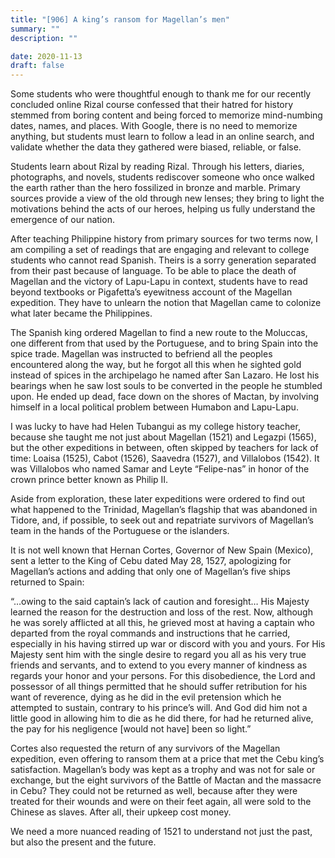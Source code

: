 ```yaml
---
title: "[906] A king’s ransom for Magellan’s men"
summary: ""
description: ""

date: 2020-11-13
draft: false
---
```


Some students who were thoughtful enough to thank me for our recently concluded online Rizal course confessed that their hatred for history stemmed from boring content and being forced to memorize mind-numbing dates, names, and places. With Google, there is no need to memorize anything, but students must learn to follow a lead in an online search, and validate whether the data they gathered were biased, reliable, or false.

Students learn about Rizal by reading Rizal. Through his letters, diaries, photographs, and novels, students rediscover someone who once walked the earth rather than the hero fossilized in bronze and marble. Primary sources provide a view of the old through new lenses; they bring to light the motivations behind the acts of our heroes, helping us fully understand the emergence of our nation.

After teaching Philippine history from primary sources for two terms now, I am compiling a set of readings that are engaging and relevant to college students who cannot read Spanish. Theirs is a sorry generation separated from their past because of language. To be able to place the death of Magellan and the victory of Lapu-Lapu in context, students have to read beyond textbooks or Pigafetta’s eyewitness account of the Magellan expedition. They have to unlearn the notion that Magellan came to colonize what later became the Philippines.

The Spanish king ordered Magellan to find a new route to the Moluccas, one different from that used by the Portuguese, and to bring Spain into the spice trade. Magellan was instructed to befriend all the peoples encountered along the way, but he forgot all this when he sighted gold instead of spices in the archipelago he named after San Lazaro. He lost his bearings when he saw lost souls to be converted in the people he stumbled upon. He ended up dead, face down on the shores of Mactan, by involving himself in a local political problem between Humabon and Lapu-Lapu.

I was lucky to have had Helen Tubangui as my college history teacher, because she taught me not just about Magellan (1521) and Legazpi (1565), but the other expeditions in between, often skipped by teachers for lack of time: Loaisa (1525), Cabot (1526), Saavedra (1527), and Villalobos (1542). It was Villalobos who named Samar and Leyte “Felipe-nas” in honor of the crown prince better known as Philip II.

Aside from exploration, these later expeditions were ordered to find out what happened to the Trinidad, Magellan’s flagship that was abandoned in Tidore, and, if possible, to seek out and repatriate survivors of Magellan’s team in the hands of the Portuguese or the islanders.

It is not well known that Hernan Cortes, Governor of New Spain (Mexico), sent a letter to the King of Cebu dated May 28, 1527, apologizing for Magellan’s actions and adding that only one of Magellan’s five ships returned to Spain:

“…owing to the said captain’s lack of caution and foresight… His Majesty learned the reason for the destruction and loss of the rest. Now, although he was sorely afflicted at all this, he grieved most at having a captain who departed from the royal commands and instructions that he carried, especially in his having stirred up war or discord with you and yours. For His Majesty sent him with the single desire to regard you all as his very true friends and servants, and to extend to you every manner of kindness as regards your honor and your persons. For this disobedience, the Lord and possessor of all things permitted that he should suffer retribution for his want of reverence, dying as he did in the evil pretension which he attempted to sustain, contrary to his prince’s will. And God did him not a little good in allowing him to die as he did there, for had he returned alive, the pay for his negligence [would not have] been so light.”

Cortes also requested the return of any survivors of the Magellan expedition, even offering to ransom them at a price that met the Cebu king’s satisfaction. Magellan’s body was kept as a trophy and was not for sale or exchange, but the eight survivors of the Battle of Mactan and the massacre in Cebu? They could not be returned as well, because after they were treated for their wounds and were on their feet again, all were sold to the Chinese as slaves. After all, their upkeep cost money.

We need a more nuanced reading of 1521 to understand not just the past, but also the present and the future.
